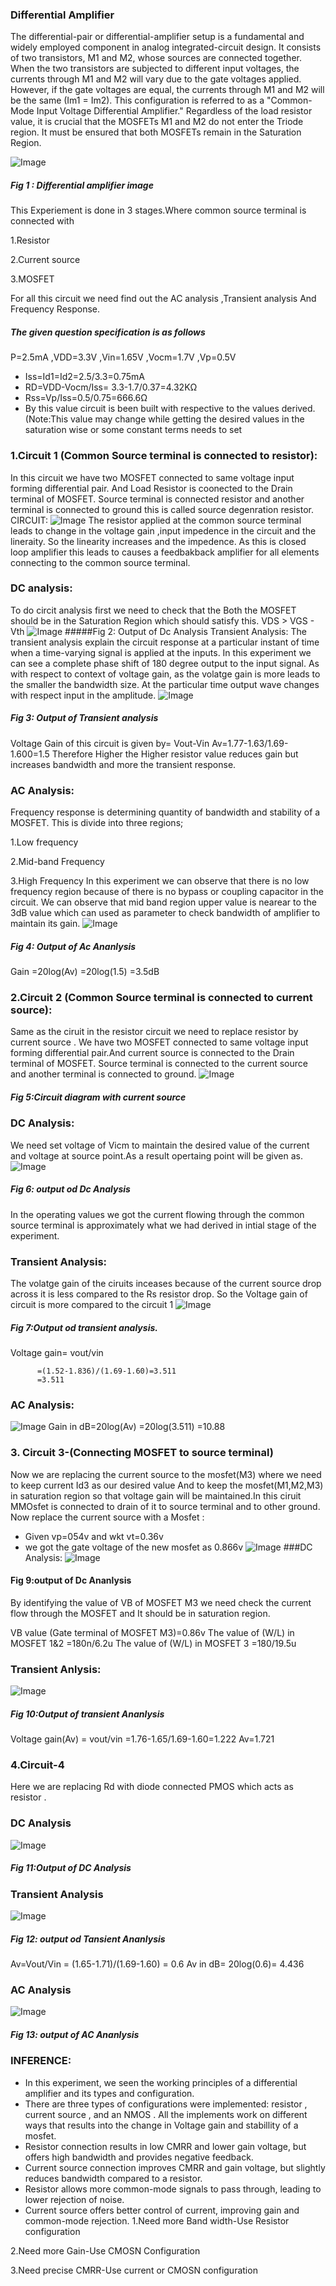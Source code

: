 ### Differential Amplifier
The differential-pair or differential-amplifier setup is a fundamental and widely employed component in analog integrated-circuit design. 
It consists of two transistors, M1 and M2, whose sources are connected together. When the two transistors are subjected to different input voltages,
the currents through M1 and M2 will vary due to the gate voltages applied. However, if the gate voltages are equal, the currents through M1 and M2 will be the same
(Im1 = Im2). This configuration is referred to as a "Common-Mode Input Voltage Differential Amplifier." Regardless of the load resistor value,
it is crucial that the MOSFETs M1 and M2 do not enter the Triode region. It must be ensured that both MOSFETs remain in the Saturation Region.

![Image](https://github.com/user-attachments/assets/83747046-5ec2-4568-b42a-1288e7ed3cdc)
##### Fig 1 : Differential amplifier image

This Experiement is done in 3 stages.Where common source terminal is connected with

1.Resistor

2.Current source

3.MOSFET

For all this circuit we need find out the AC analysis ,Transient analysis And Frequency Response.
##### The given question specification is as follows
P=2.5mA ,VDD=3.3V ,Vin=1.65V ,Vocm=1.7V ,Vp=0.5V
- Iss=Id1=Id2=2.5/3.3=0.75mA
- RD=VDD-Vocm/Iss= 3.3-1.7/0.37=4.32KΩ
- Rss=Vp/Iss=0.5/0.75=666.6Ω
- By this value circuit is been built with respective to the values derived.
(Note:This value may change while getting the desired values in the saturation wise or some constant terms needs to set
### 1.Circuit 1 (Common Source terminal is connected to resistor):

In this circuit we have two MOSFET connected to same voltage input forming differential pair.
And Load Resistor is coonected to the Drain terminal of MOSFET. Source terminal is connected resistor and another 
terminal is connected to ground this is called source degenration resistor.
CIRCUIT:
![Image](https://github.com/user-attachments/assets/51db418b-9a1a-496f-9da9-6a8e24c98674)
The resistor applied at the common source terminal leads to change in the voltage gain ,input impedence in the circuit and the lineraity.
So the linearity increases and the impedence. As this is closed loop amplifier this leads to causes a feedbakback amplifier for all elements 
connecting to the common source terminal.
### DC analysis:
To do circit analysis first we need to check that the Both the MOSFET should be in the Saturation Region 
which should satisfy this.
VDS > VGS - Vth
![Image](https://github.com/user-attachments/assets/5fd9eaae-c8b2-4cf1-acb3-d1288e8e55c8)
#####Fig 2: Output of Dc Analysis
Transient Analysis:
The transient analysis explain the circuit response at a particular instant of time when a time-varying signal is applied at the inputs.
In this experiment we can see a complete phase shift of 180 degree output to the input signal.
As with respect to context of voltage gain, as the volatge gain is more leads to the smaller the bandwidth size.
At the particular time output wave changes with respect input in the amplitude.
![Image](https://github.com/user-attachments/assets/33280dc6-ab1f-4715-ada1-52216e2da62d)
##### Fig 3: Output of Transient analysis
Voltage Gain of this circuit is given by= Vout-Vin
Av=1.77-1.63/1.69-1.600=1.5
Therefore Higher the Higher resistor value reduces gain but increases bandwidth and more the transient response.
### AC Analysis:
Frequency response is determining quantity of bandwidth and stability of a MOSFET. This is divide into three regions;

1.Low frequency

2.Mid-band Frequency

3.High Frequency
In this experiment we can observe that there is no low frequency region because of there is no bypass or coupling capacitor in the circuit.
We can observe that mid band region upper value is nearear to the 3dB value which can used as
parameter to check bandwidth of amplifier to maintain its gain.
![Image](https://github.com/user-attachments/assets/da279294-984e-427a-84b9-7ed640f96eae)
##### Fig 4: Output of Ac Ananlysis
Gain =20log(Av) =20log(1.5) =3.5dB

### 2.Circuit 2 (Common Source terminal is connected to current source):
Same as the ciruit in the resistor circuit we need to replace resistor by current source .
We have two MOSFET connected to same voltage input forming differential pair.And current source is connected to the Drain terminal of MOSFET.
Source terminal is connected to the current source and another terminal is connected to ground.
![Image](https://github.com/user-attachments/assets/55eb1681-5ef1-450a-9c69-d401e7bf3a3f)
##### Fig 5:Circuit diagram with current source
### DC Analysis:
We need set voltage of Vicm to maintain the desired value of the current and voltage at source point.As a result opertaing point will be given as.
![Image](https://github.com/user-attachments/assets/e3c7427e-0e84-4e5c-b7bc-20c216176c97)
##### Fig 6: output od Dc Analysis
In the operating values we got the current flowing through the common source terminal is approximately what we had derived
in intial stage of the experiment.
### Transient Analysis:
The volatge gain of the ciruits inceases because of the current source drop across it is less compared to the 
Rs resistor drop. So the Voltage gain of circuit is more compared to the circuit 1
![Image](https://github.com/user-attachments/assets/8e7bbeea-d792-41a6-8156-32f8d604099e)
##### Fig 7:Output od transient analysis.
Voltage gain= vout/vin

          =(1.52-1.836)/(1.69-1.60)=3.511
          =3.511
### AC Analysis:
![Image](https://github.com/user-attachments/assets/5a157659-7d09-4494-932f-7e67d4bf2df4)
Gain in dB=20log(Av)
=20log(3.511)
=10.88
### 3. Circuit 3-(Connecting MOSFET to source terminal)
Now we are replacing the current source to the mosfet(M3) where we need to keep current Id3 as our desired value And to keep the mosfet(M1,M2,M3) in saturation region
so that voltage gain will be maintained.In this ciruit MMOsfet is connected to drain of it to source terminal and to other ground.
Now replace the current source with a Mosfet :
- Given vp=054v and wkt vt=0.36v
-  we got the gate voltage of the new mosfet as 0.866v
![Image](https://github.com/user-attachments/assets/48fc0ecc-2e1d-40b4-8823-921cf3790929)
###DC Analysis:
![Image](https://github.com/user-attachments/assets/2695bc6d-8040-4cd7-b799-36e7ae531a80)
#### Fig 9:output of Dc Ananlysis
By identifying the value of VB of MOSFET M3 we need check the current flow through the MOSFET and It should be in saturation region.

VB value (Gate terminal of MOSFET M3)=0.86v
The value of (W/L) in MOSFET 1&2 =180n/6.2u
The value of (W/L) in MOSFET 3  =180/19.5u

### Transient Anlysis:
![Image](https://github.com/user-attachments/assets/7d5e2f17-cb81-41de-a043-883405140f38)
##### Fig 10:Output of transient Ananlysis
Voltage gain(Av) = vout/vin =1.76-1.65/1.69-1.60=1.222
Av=1.721

### 4.Circuit-4
Here we are replacing Rd with diode connected PMOS which acts as resistor .
### DC Analysis
![Image](https://github.com/user-attachments/assets/abfebdce-7e48-40ba-8458-c93cf28b81c2)
##### Fig 11:Output of DC Analysis

### Transient Analysis
![Image](https://github.com/user-attachments/assets/87e15296-2f68-4bdd-aebd-e15bd5aba346)
##### Fig 12: output od Tansient Ananlysis
Av=Vout/Vin = (1.65-1.71)/(1.69-1.60)
            = 0.6
Av in dB= 20log(0.6)=  4.436
### AC Analysis
![Image](https://github.com/user-attachments/assets/544eb5d6-47a1-480d-8e4a-d1237ea02bce)
##### Fig 13: output of AC Ananlysis
### INFERENCE:
- In this experiment, we seen the working principles of a differential amplifier and its types and configuration.
- There are three types of configurations were implemented: resistor , current source , and an NMOS . All the implements work on different ways that results into the change in Voltage gain and stabillity of a mosfet.
- Resistor connection results in low CMRR and lower gain voltage, but offers high bandwidth and provides negative feedback.
- Current source connection improves CMRR and gain voltage, but slightly reduces bandwidth compared to a resistor.
- Resistor allows more common-mode signals to pass through, leading to lower rejection of noise.
- Current source offers better control of current, improving gain and common-mode rejection.
1.Need more Band width-Use Resistor configuration

2.Need more Gain-Use CMOSN Configuration

3.Need precise CMRR-Use current or CMOSN configuration
